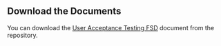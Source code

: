 ## Download the Documents

You can download the [User Acceptance Testing FSD](https://github.com/Aakarsh-Sinha/Connectify/raw/main/Phase-5/User%20Acceptance%20Testing%20FSD.docx) document from the repository.
